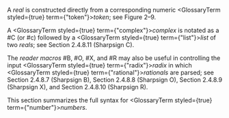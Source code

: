  



A *real* is constructed directly from a corresponding numeric <GlossaryTerm styled={true} term={"token"}><i>token</i></GlossaryTerm>; see Figure 2–9. 



A <GlossaryTerm styled={true} term={"complex"}><i>complex</i></GlossaryTerm> is notated as a #C (or #c) followed by a <GlossaryTerm styled={true} term={"list"}><i>list</i></GlossaryTerm> of two *reals*; see Section 2.4.8.11 (Sharpsign C). 



The *reader macros* #B, #O, #X, and #R may also be useful in controlling the input <GlossaryTerm styled={true} term={"radix"}><i>radix</i></GlossaryTerm> in which <GlossaryTerm styled={true} term={"rational"}><i>rationals</i></GlossaryTerm> are parsed; see Section 2.4.8.7 (Sharpsign B), Section 2.4.8.8 (Sharpsign O), Section 2.4.8.9 (Sharpsign X), and Section 2.4.8.10 (Sharpsign R). 



This section summarizes the full syntax for <GlossaryTerm styled={true} term={"number"}><i>numbers</i></GlossaryTerm>. 




